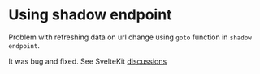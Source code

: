 # Using shadow endpoint

Problem with refreshing data on url change using `goto` function in `shadow endpoint`.

It was bug and fixed. See SvelteKit [discussions](https://github.com/sveltejs/kit/discussions/3755)
